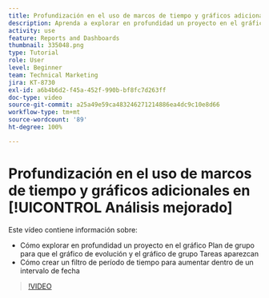 ```yaml
---
title: Profundización en el uso de marcos de tiempo y gráficos adicionales en [!UICONTROL Análisis mejorado]
description: Aprenda a explorar en profundidad un proyecto en el gráfico Plan de grupo para que el gráfico de evolución y el gráfico de grupo Tareas aparezcan en Workfront.
activity: use
feature: Reports and Dashboards
thumbnail: 335048.png
type: Tutorial
role: User
level: Beginner
team: Technical Marketing
jira: KT-8730
exl-id: a6b4b6d2-f45a-452f-990b-bf8fc7d263ff
doc-type: video
source-git-commit: a25a49e59ca483246271214886ea4dc9c10e8d66
workflow-type: tm+mt
source-wordcount: '89'
ht-degree: 100%

---
```


# Profundización en el uso de marcos de tiempo y gráficos adicionales en [!UICONTROL Análisis mejorado]

Este vídeo contiene información sobre:

* Cómo explorar en profundidad un proyecto en el gráfico Plan de grupo para que el gráfico de evolución y el gráfico de grupo Tareas aparezcan
* Cómo crear un filtro de período de tiempo para aumentar dentro de un intervalo de fecha

>[!VIDEO](https://video.tv.adobe.com/v/335048/?quality=12&learn=on)
